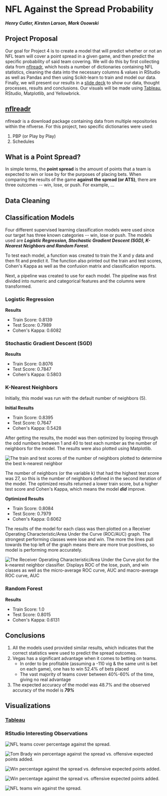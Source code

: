 # NFL Against the Spread Probability
***Henry Cutler, Kirsten Larson, Mark Osowski***

## Project Proposal
Our goal for Project 4 is to create a model that will predict whether or not an NFL team will cover a point spread in a given game, and then predict the specific probability of said team covering. We will do this by first collecting data from [nflreadr](https://nflreadr.nflverse.com/index.html), which hosts a number of dictionaries containing NFL statistics, cleaning the data into the necessary columns & values in RStudio as well as Pandas and then using Scikit-learn to train and model our data. Finally, we will present our results in a [slide deck](https://docs.google.com/presentation/d/1VqqjBqVliihmtLDAlVMV9Fx3lxCcxsOfNl1XN46MVhA/edit#slide=id.g1a681e807a9_0_0) to show our data, thought processes, results and conclusions. Our visuals will be made using [Tableau](https://public.tableau.com/app/profile/henry7314/viz/NFLATSData/Story1#1), RStudio, Matplotlib, and Yellowbrick.

## [nflreadr](https://nflreadr.nflverse.com/index.html)
nflreadr is a download package containing data from multiple repositories within the nflverse. For this project, two specific dictionaries were used:
1. PBP (or Play by Play)
2. Schedules

## What is a Point Spread?
In simple terms, the **point spread** is the amount of points that a team is expected to win or lose by for the purposes of placing bets. When comparing the results of the game **against the spread (or ATS)**, there are three outcomes -- win, lose, or push. For example, ...

## Data Cleaning

## Classification Models
Four different supervised learning classification models were used since our target has three known categories -- win, lose or push. The models used are ***Logistic Regression, Stochastic Gradient Descent (SGD), K-Nearest Neighbors and Random Forest***.

To test each model, a function was created to train the X and y data and then fit and predict it. The function also printed out the train and test scores, Cohen's Kappa as well as the confusion matrix and classification reports.

Next, a pipeline was created to use for each model. The pipeline was first divided into numeric and categorical features and the columns were transformed.

### Logistic Regression
**Results**
- Train Score: 0.8139
- Test Score: 0.7989
- Cohen's Kappa: 0.6082


### Stochastic Gradient Descent (SGD)
**Results**
- Train Score: 0.8076
- Test Score: 0.7847
- Cohen's Kappa: 0.5803

### K-Nearest Neighbors
Initially, this model was run with the default number of neighbors (5).

**Initial Results**
- Train Score: 0.8395
- Test Score: 0.7647
- Cohen's Kappa: 0.5428

After getting the results, the model was then optimized by looping through the odd numbers between 1 and 40 to test each number as the number of neighbors for the model. The results were also plotted using Matplotlib.

![The train and test scores of the number of neighbors plotted to determine the best k-nearest neighbor](/Images/kneighbors.png)

The number of neighbors (or the variable k) that had the highest test score was 27, so this is the number of neighbors defined in the second iteration of the model. The optimized results returned a lower train score, but a higher test score and Cohen's Kappa, which means the model ***did*** improve.


**Optimized Results**
- Train Score: 0.8084
- Test Score: 0.7979
- Cohen's Kappa: 0.6062

The results of the model for each class was then plotted on a Receiver Operating Characteristic/Area Under the Curve (ROC/AUC) graph. The strongest performing classes were lose and win. The more the lines pull towards the top left of the graph means there are more true positives, so model is performing more accurately.

![The Receiver Operating Characteristic/Area Under the Curve plot for the k-nearest neighbor classifier. Displays ROC of the lose, push, and win classes as well as the micro-average ROC curve, AUC and macro-average ROC curve, AUC](/Images/kneighbors_rocauc.png)

### Random Forest
**Results**
- Train Score: 1.0
- Test Score: 0.8015
- Cohen's Kappa: 0.6131

## Conclusions
1. All the models used provided similar results, which indicates that the correct statistics were used to predict the spread outcomes.
2. Vegas has a significant advantage when it comes to betting on teams.
   - In order to be profitable (assuming a -110 vig & the same unit is bet on each game), one has to win 52.4% of bets placed
   - The vast majority of teams cover between 40%-60% of the time, giving no real advantage
3. The expected accuracy of the model was 48.7% and the observed accuracy of the model is ***79%***

## Visualizations
### [Tableau](https://public.tableau.com/app/profile/henry7314/viz/NFLATSData/Story1#1)

### RStudio Interesting Observations
![NFL teams cover percentage against the spread.](/Images/team_win_percentage_ats.png)

![Tom Brady win percentage against the spread vs. offensive expected points added.](/Images/tom_brady_off_epa.png)

![Win percentage against the spread vs. defensive expected points added.](/Images/win_percentage_ats_and_def_epa.png)

![Win percentage against the spread vs. offensive expected points added.](/Images/win_percentage_ats_and_epa.png)

![NFL teams win against the spread.](/Images/wins_against_the_spread.png)

